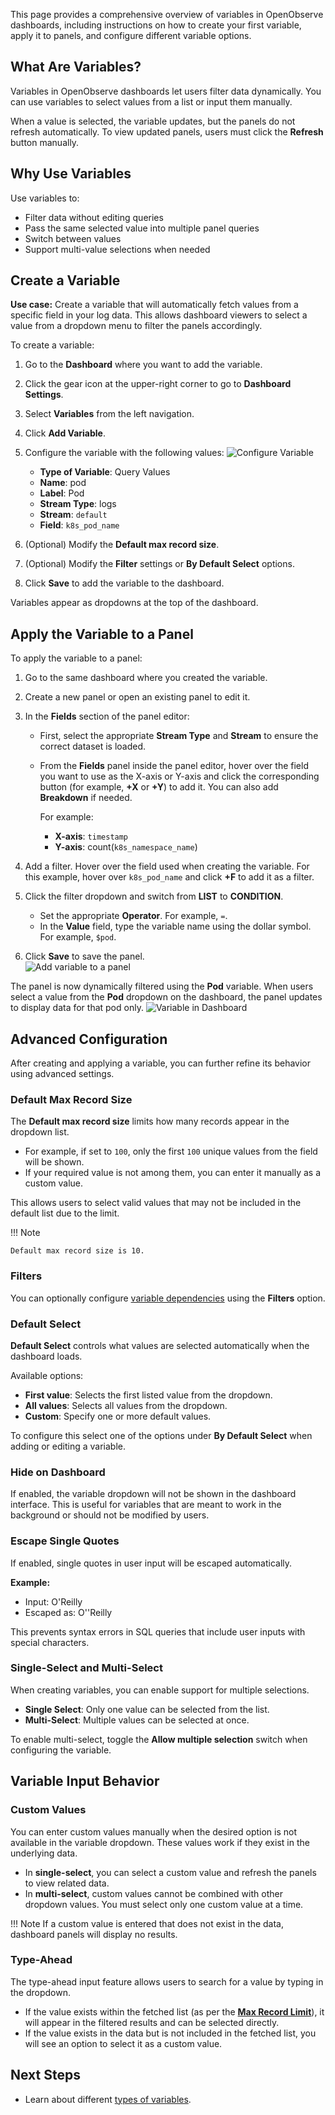 This page provides a comprehensive overview of variables in OpenObserve dashboards, including instructions on how to create your first variable, apply it to panels, and configure different variable options. 

## What Are Variables?

Variables in OpenObserve dashboards let users filter data dynamically. You can use variables to select values from a list or input them manually.

When a value is selected, the variable updates, but the panels do not refresh automatically. To view updated panels, users must click the **Refresh** button manually.

## Why Use Variables

Use variables to:

- Filter data without editing queries
- Pass the same selected value into multiple panel queries
- Switch between values
- Support multi-value selections when needed


## Create a Variable
**Use case:** Create a variable that will automatically fetch values from a specific field in your log data. This allows dashboard viewers to select a value from a dropdown menu to filter the panels accordingly.

To create a variable: 

1. Go to the **Dashboard** where you want to add the variable.
2. Click the gear icon at the upper-right corner to go to **Dashboard Settings**.
3. Select **Variables** from the left navigation.
4. Click **Add Variable**.
5. Configure the variable with the following values:
    ![Configure Variable](../../../images/variables-query.png)

    - **Type of Variable**: Query Values
    - **Name**: pod
    - **Label**: Pod
    - **Stream Type**: logs
    - **Stream**: `default`
    - **Field**: `k8s_pod_name`

6. (Optional) Modify the **Default max record size**.
7. (Optional) Modify the **Filter** settings or **By Default Select** options.
8. Click **Save** to add the variable to the dashboard.

Variables appear as dropdowns at the top of the dashboard.

## Apply the Variable to a Panel

To apply the variable to a panel: 

1. Go to the same dashboard where you created the variable.
2. Create a new panel or open an existing panel to edit it.
3. In the **Fields** section of the panel editor:

    - First, select the appropriate **Stream Type** and **Stream** to ensure the correct dataset is loaded.
    - From the **Fields** panel inside the panel editor, hover over the field you want to use as the X-axis or Y-axis and click the corresponding button (for example, **+X** or **+Y**) to add it. You can also add **Breakdown** if needed.
    
        For example:

        - **X-axis**: `timestamp`
        - **Y-axis**: count(`k8s_namespace_name`)

4. Add a filter. Hover over the field used when creating the variable. For this example, hover over `k8s_pod_name` and click **+F** to add it as a filter.

5. Click the filter dropdown and switch from **LIST** to **CONDITION**. 

    - Set the appropriate **Operator**. For example, `=`.
    - In the **Value** field, type the variable name using the dollar symbol. For example, `$pod`.

6. Click **Save** to save the panel. <br>
![Add variable to a panel](../../../images/query-variable-result.png)

The panel is now dynamically filtered using the **Pod** variable. When users select a value from the **Pod** dropdown on the dashboard, the panel updates to display data for that pod only.
![Variable in Dashboard](../../../images/query-variable-results.png)

## Advanced Configuration
After creating and applying a variable, you can further refine its behavior using advanced settings.

### Default Max Record Size

The **Default max record size** limits how many records appear in the dropdown list. 

- For example, if set to `100`, only the first `100` unique values from the field will be shown.
- If your required value is not among them, you can enter it manually as a custom value.

This allows users to select valid values that may not be included in the default list due to the limit.

!!! Note

    Default max record size is 10. 

### Filters
You can optionally configure [variable dependencies](variable-dependencies.md) using the **Filters** option.

### Default Select

**Default Select** controls what values are selected automatically when the dashboard loads.

Available options:

- **First value**: Selects the first listed value from the dropdown.
- **All values**: Selects all values from the dropdown.
- **Custom**: Specify one or more default values.

To configure this select one of the options under **By Default Select** when adding or editing a variable.


### Hide on Dashboard

If enabled, the variable dropdown will not be shown in the dashboard interface. This is useful for variables that are meant to work in the background or should not be modified by users.

### Escape Single Quotes

If enabled, single quotes in user input will be escaped automatically.

**Example:**

- Input: O'Reilly
- Escaped as: O''Reilly

This prevents syntax errors in SQL queries that include user inputs with special characters.

### Single-Select and Multi-Select 

When creating variables, you can enable support for multiple selections.

- **Single Select**: Only one value can be selected from the list.
- **Multi-Select**: Multiple values can be selected at once.

To enable multi-select, toggle the **Allow multiple selection** switch when configuring the variable.


## Variable Input Behavior

### Custom Values 

You can enter custom values manually when the desired option is not available in the variable dropdown. These values work if they exist in the underlying data.

- In **single-select**, you can select a custom value and refresh the panels to view related data.
- In **multi-select**, custom values cannot be combined with other dropdown values. You must select only one custom value at a time.

!!! Note
    If a custom value is entered that does not exist in the data, dashboard panels will display no results.

### Type-Ahead 

The type-ahead input feature allows users to search for a value by typing in the dropdown.

- If the value exists within the fetched list (as per the [**Max Record Limit**](#default-max-record-size)), it will appear in the filtered results and can be selected directly.
- If the value exists in the data but is not included in the fetched list, you will see an option to select it as a custom value.

## Next Steps

- Learn about different [types of variables](variable-types.md). 
